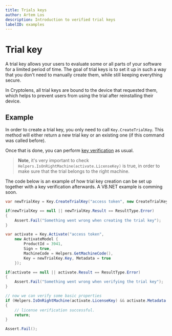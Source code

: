 ```yaml
---
title: Trials keys
author: Artem Los
description: Introduction to verified trial keys
labelID: examples
---
```


# Trial key

A trial key allows your users to evaluate some or all parts of your software for a limited period of time.
The goal of trial keys is to set it up in such a way that you don't need to manually create them, while still keeping everything secure.

In Cryptolens, all trial keys are bound to the device that requested them, which helps to prevent users from using the trial after reinstalling their device.

## Example

In order to create a trial key, you only need to call `Key.CreateTrialKey`. This method will either return a new trial key or an existing one (if this command was called before).

Once that is done, you can perform [key verification](/examples/key-verification) as usual.

> **Note**, it's very important to check `Helpers.IsOnRightMachine(activate.LicenseKey)` is true, in order to make sure that
the trial belongs to the right machine.

The code below is an example of how trial key creation can be set up together with a key verification afterwards. A VB.NET example is comming soon.

```cs
var newTrialKey = Key.CreateTrialKey("access token", new CreateTrialKeyModel { ProductId= 3941, MachineCode =Helpers.GetMachineCode() });

if(newTrialKey == null || newTrialKey.Result == ResultType.Error)
{
    Assert.Fail("Something went wrong when creating the trial key");
}

var activate = Key.Activate("access token", 
    new ActivateModel {
        ProductId = 3941,
        Sign = true,
        MachineCode = Helpers.GetMachineCode(),
        Key = newTrialKey.Key, Metadata = true
    });

if(activate == null || activate.Result == ResultType.Error)
{
    Assert.Fail("Something went wrong when verifying the trial key");
}

// now we can verify some basic properties
if (Helpers.IsOnRightMachine(activate.LicenseKey) && activate.Metadata.LicenseStatus.IsValid)
{
    // license verification successful.
    return;
}

Assert.Fail();
```
